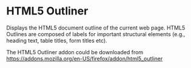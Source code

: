 # HTML5 Outliner

Displays the HTML5 document outline of the current web page. HTML5 Outlines are composed of labels for 
important structural elements (e.g., heading text, table titles, form titles etc).

The HTML5 Outliner addon could be downloaded from 
https://addons.mozilla.org/en-US/firefox/addon/html5_outliner


